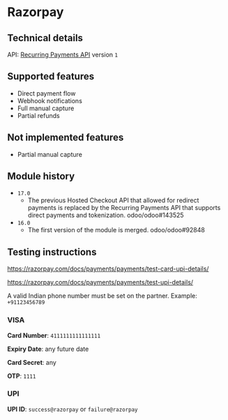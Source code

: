 # Razorpay

## Technical details

API: [Recurring Payments API](https://razorpay.com/docs/api/payments/recurring-payments/)
version `1`

## Supported features

- Direct payment flow
- Webhook notifications
- Full manual capture
- Partial refunds

## Not implemented features

- Partial manual capture

## Module history

- `17.0`
  - The previous Hosted Checkout API that allowed for redirect payments is replaced by the Recurring
    Payments API that supports direct payments and tokenization. odoo/odoo#143525
- `16.0`
  - The first version of the module is merged. odoo/odoo#92848

## Testing instructions

https://razorpay.com/docs/payments/payments/test-card-upi-details/

https://razorpay.com/docs/payments/payments/test-upi-details/

A valid Indian phone number must be set on the partner. Example: `+91123456789`

### VISA

**Card Number**: `4111111111111111`

**Expiry Date**: any future date

**Card Secret**: any

**OTP**: `1111`

### UPI

**UPI ID**: `success@razorpay` or `failure@razorpay`
